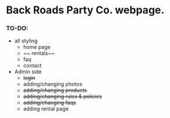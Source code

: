 # Back Roads Party Co. webpage.

### TO-DO:
- all styling
    + home page
    + ~~ rentals~~
    + faq
    + contact
- Admin side
    + ~~login~~
    + adding/changing photos
    + ~~adding/changing products~~
    + ~~adding/changing rules & policies~~
    + ~~adding/changing faqs~~
    + adding rental page
